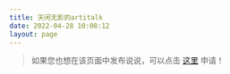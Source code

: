 ```yaml
---
title: 天闲无影的artitalk
date: 2022-04-28 10:08:12
layout: page
---
```

> 如果您也想在该页面中发布说说，可以点击 [这里](https://blog.wyblog1.tk/says) 申请！

